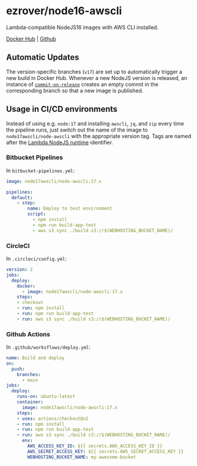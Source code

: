 # ezrover/node16-awscli

Lambda-compatible NodeJS16 images with AWS CLI installed.

[Docker Hub](https://hub.docker.com/r/node17awscli/node-awscli) | [Github](https://github.com/ardumotion/docker-node-awscli)

## Automatic Updates

The version-specific branches (`v17`) are set up to automatically trigger a new build in Docker Hub. Whenever a new NodeJS version is released, an instance of [`commit-on-release`](https://github.com/ardumotion/commit-on-release) creates an empty commit in the corresponding branch so that a new image is published.

## Usage in CI/CD environments

Instead of using e.g. `node:17` and installing `awscli`, `jq`, and `zip` every time the pipeline runs, just switch out the name of the image to `node17awscli/node-awscli` with the appropriate version tag. Tags are named after the [Lambda NodeJS runtime](https://docs.aws.amazon.com/lambda/latest/dg/lambda-runtimes.html) identifier.

### Bitbucket Pipelines

In `bitbucket-pipelines.yml`:

```yaml
image: node17awscli/node-awscli:17.x

pipelines:
  default:
    - step:
        name: Deploy to test environment
        script:
          - npm install
          - npm run build-app-test
          - aws s3 sync ./build s3://$(WEBHOSTING_BUCKET_NAME)/
```

### CircleCI

In `.circleci/config.yml`:

```yaml
version: 2
jobs:
  deploy:
    docker:
      - image: node17awscli/node-awscli:17.x
    steps:
    - checkout
    - run: npm install
    - run: npm run build-app-test
    - run: aws s3 sync ./build s3://$(WEBHOSTING_BUCKET_NAME)/
```

### Github Actions

In `.github/worksflows/deploy.yml`:

```yaml
name: Build and deploy
on:
  push:
    branches:
      - main
jobs:
  deploy:
    runs-on: ubuntu-latest
    container:
      image: node17awscli/node-awscli:17.x
    steps:
    - uses: actions/checkout@v2
    - run: npm install
    - run: npm run build-app-test
    - run: aws s3 sync ./build s3://$(WEBHOSTING_BUCKET_NAME)/
      env:
        AWS_ACCESS_KEY_ID: ${{ secrets.AWS_ACCESS_KEY_ID }}
        AWS_SECRET_ACCESS_KEY: ${{ secrets.AWS_SECRET_ACCESS_KEY }}
        WEBHOSTING_BUCKET_NAME: my-awesome-bucket
```
